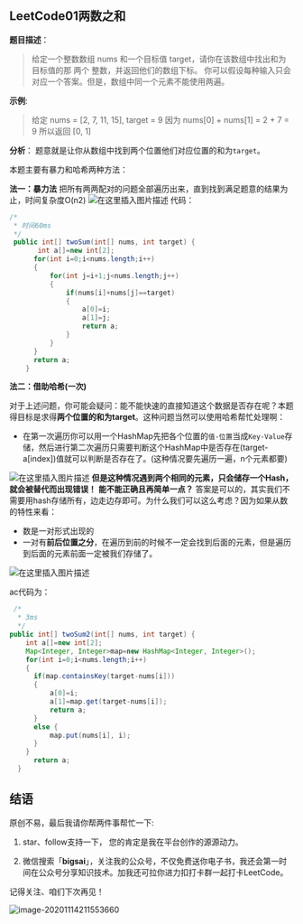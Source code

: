 ## LeetCode01两数之和
**题目描述**：
>给定一个整数数组 nums 和一个目标值 target，请你在该数组中找出和为目标值的那 两个 整数，并返回他们的数组下标。
>你可以假设每种输入只会对应一个答案。但是，数组中同一个元素不能使用两遍。

**示例**:

>给定 nums = [2, 7, 11, 15], target = 9
>因为 nums[0] + nums[1] = 2 + 7 = 9
>所以返回 [0, 1]

**分析**：
题意就是让你从数组中找到两个位置他们对应位置的和为`target`。

本题主要有暴力和哈希两种方法：

**法一：暴力法**
把所有两两配对的问题全部遍历出来，直到找到满足题意的结果为止，时间复杂度O(n2)
![在这里插入图片描述](https://img-blog.csdnimg.cn/2020080515351661.png?x-oss-process=image/watermark,type_ZmFuZ3poZW5naGVpdGk,shadow_10,text_aHR0cHM6Ly9ibG9nLmNzZG4ubmV0L3FxXzQwNjkzMTcx,size_1,color_FFFFFF,t_70)
代码：
```java
/*
 * 时间60ms 
 */
 public int[] twoSum(int[] nums, int target) {
       int a[]=new int[2];
	  for(int i=0;i<nums.length;i++)
	  {
		  for(int j=i+1;j<nums.length;j++)
		  {
			  if(nums[i]+nums[j]==target)
			  {
				  a[0]=i;
				  a[1]=j;
				  return a;
			  }
		  }
	  }
	  return a;
    }
```
**法二：借助哈希(一次)**

对于上述问题，你可能会疑问：能不能快速的直接知道这个数据是否存在呢？本题得目标是求得**两个位置的和为target**。这种问题当然可以使用哈希帮忙处理啊：

- 在第一次遍历你可以用一个HashMap先把各个位置的`值-位置`当成`Key-Value`存储，然后进行第二次遍历只需要判断这个HashMap中是否存在(target-a[index])值就可以判断是否存在了。(这种情况要先遍历一遍，n个元素都要)




![在这里插入图片描述](https://img-blog.csdnimg.cn/20200805155904874.png?x-oss-process=image/watermark,type_ZmFuZ3poZW5naGVpdGk,shadow_10,text_aHR0cHM6Ly9ibG9nLmNzZG4ubmV0L3FxXzQwNjkzMTcx,size_1,color_FFFFFF,t_70)
**但是这种情况遇到两个相同的元素，只会储存一个Hash，就会被替代而出现错误！**
**能不能正确且再简单一点？**
答案是可以的，其实我们不需要用hash存储所有，边走边存即可。为什么我们可以这么考虑？因为如果从数的特性来看：

- 数是一对形式出现的
- 一对有**前后位置之分**，在遍历到前的时候不一定会找到后面的元素，但是遍历到后面的元素前面一定被我们存储了。



![在这里插入图片描述](https://img-blog.csdnimg.cn/20200805161620184.png?x-oss-process=image/watermark,type_ZmFuZ3poZW5naGVpdGk,shadow_10,text_aHR0cHM6Ly9ibG9nLmNzZG4ubmV0L3FxXzQwNjkzMTcx,size_1,color_FFFFFF,t_70)

ac代码为：

```java
 /*
  * 3ms
  */
public int[] twoSum2(int[] nums, int target) {
    int a[]=new int[2];
    Map<Integer, Integer>map=new HashMap<Integer, Integer>();
    for(int i=0;i<nums.length;i++)
    {
	  if(map.containsKey(target-nums[i]))
	  {
		  a[0]=i;
		  a[1]=map.get(target-nums[i]);
		  return a;
	  }
	  else {
	      map.put(nums[i], i);	
	  }
    }
	  return a;
  }
```

## 结语



原创不易，最后我请你帮两件事帮忙一下:

1. star、follow支持一下， 您的肯定是我在平台创作的源源动力。

2. 微信搜索「**bigsai**」，关注我的公众号，不仅免费送你电子书，我还会第一时间在公众号分享知识技术。加我还可拉你进力扣打卡群一起打卡LeetCode。

记得关注、咱们下次再见！

![image-20201114211553660](https://bigsai.oss-cn-shanghai.aliyuncs.com/img/image-20201122215000846.png)

